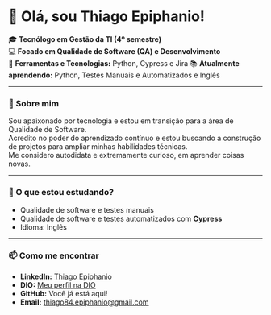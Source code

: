# 👋 Olá, sou Thiago Epiphanio!  

🎓 **Tecnólogo em Gestão da TI (4º semestre)**  
💻 **Focado em Qualidade de Software (QA) e Desenvolvimento**  
🔧 **Ferramentas e Tecnologias:** Python, Cypress e Jira
📚 **Atualmente aprendendo:** Python, Testes Manuais e Automatizados e Inglês  

---

### 🚀 Sobre mim  
Sou apaixonado por tecnologia e estou em transição para a área de Qualidade de Software.  
Acredito no poder do aprendizado contínuo e estou buscando a construção de projetos para ampliar minhas habilidades técnicas.  
Me considero autodidata e extremamente curioso, em aprender coisas novas.

---

### 🌱 O que estou estudando? 
- Qualidade de software e testes manuais
- Qualidade de software e testes automatizados com **Cypress**  
- Idioma: Inglês

---

### 📫 Como me encontrar  
- **LinkedIn:** [Thiago Epiphanio](https://www.linkedin.com/in/thiago-epiphanio-da-silva-18319396/)  
- **DIO:** [Meu perfil na DIO](https://www.dio.me/users/thiago84_epiphanio)  
- **GitHub:** Você já está aqui!
- **Email:** thiago84.epiphanio@gmail.com
